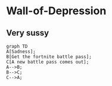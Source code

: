 # Wall-of-Depression

## Very sussy

```mermaid
graph TD
A[Sadness];
B[Get the fortnite battle pass];
C[A new battle pass comes out];
A-->B;
B-->C;
C-->A;
```
